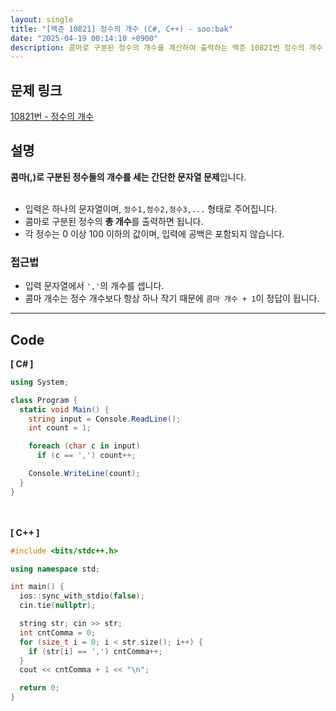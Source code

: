 ```yaml
---
layout: single
title: "[백준 10821] 정수의 개수 (C#, C++) - soo:bak"
date: "2025-04-19 00:14:10 +0900"
description: 콤마로 구분된 정수의 개수를 계산하여 출력하는 백준 10821번 정수의 개수 문제의 C# 및 C++ 풀이 및 해설
---
```


## 문제 링크
[10821번 - 정수의 개수](https://www.acmicpc.net/problem/10821)

## 설명
**콤마(,)로 구분된 정수들의 개수를 세는 간단한 문자열 문제**입니다.<br>
<br>

- 입력은 하나의 문자열이며, `정수1,정수2,정수3,...` 형태로 주어집니다.<br>
- 콤마로 구분된 정수의 **총 개수**를 출력하면 됩니다.<br>
- 각 정수는 0 이상 100 이하의 값이며, 입력에 공백은 포함되지 않습니다.<br>

### 접근법
- 입력 문자열에서 `','`의 개수를 셉니다.<br>
- 콤마 개수는 정수 개수보다 항상 하나 작기 때문에 `콤마 개수 + 1`이 정답이 됩니다.<br>

---

## Code
<b>[ C# ] </b>
<br>

```csharp
using System;

class Program {
  static void Main() {
    string input = Console.ReadLine();
    int count = 1;

    foreach (char c in input)
      if (c == ',') count++;

    Console.WriteLine(count);
  }
}
```

<br><br>
<b>[ C++ ] </b>
<br>

```cpp
#include <bits/stdc++.h>

using namespace std;

int main() {
  ios::sync_with_stdio(false);
  cin.tie(nullptr);

  string str; cin >> str;
  int cntComma = 0;
  for (size_t i = 0; i < str.size(); i++) {
    if (str[i] == ',') cntComma++;
  }
  cout << cntComma + 1 << "\n";

  return 0;
}
```
